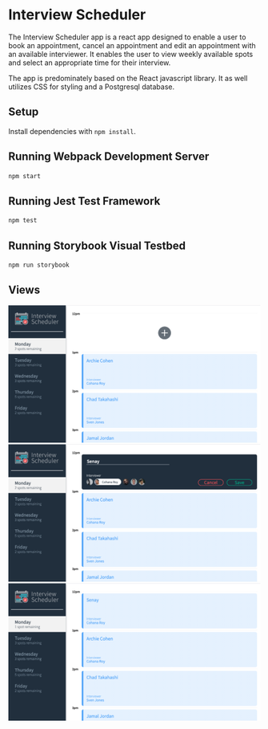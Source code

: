 # Interview Scheduler

The Interview Scheduler app is a react app designed to enable a user to book an appointment, cancel an appointment and edit an appointment with an available interviewer. It enables the user to view weekly available spots and select an appropriate time for their interview.

The app is predominately based on the React javascript library. It as well utilizes CSS for styling and a Postgresql database.

## Setup

Install dependencies with `npm install`.

## Running Webpack Development Server

```sh
npm start
```

## Running Jest Test Framework

```sh
npm test
```

## Running Storybook Visual Testbed

```sh
npm run storybook
```

## Views

!["View of app with empty appointment slot"](https://github.com/Senayson/scheduler/blob/master/docs/Empty%20app.png?raw=true)
!["User creating an appointment"](https://github.com/Senayson/scheduler/blob/master/docs/Create%20app.png?raw=true)
!["View of app with an appointment created"](https://github.com/Senayson/scheduler/blob/master/docs/App%20Created.png?raw=true)
